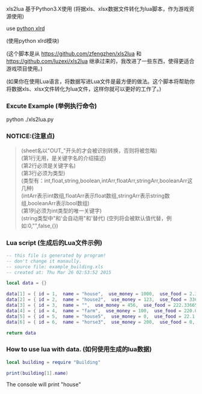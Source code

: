 xls2lua 基于Python3.X使用
(将据xls、xlsx数据文件转化为lua脚本，作为游戏资源使用)

use [python xlrd](https://pypi.python.org/pypi/xlrd)

(使用python xlrd模块)

(这个脚本是从 https://github.com/zfengzhen/xls2lua 和 https://github.com/luzexi/xls2lua 继承过来的，我改进了一些东西，使得更适合游戏项目使用。)

(如果你在使用Lua语言，将数据写进Lua文件是最方便的做法。这个脚本将帮助你将数据xls、xlsx文件转化为lua文件，这样你就可以更好的工作了。)

### Excute Example (举例执行命令)
python ./xls2lua.py

### NOTICE:(注意点)
> (sheet名以"OUT_"开头的才会被识别转换，否则将被忽略) <br />
> (第1行无用，是关键字名的介绍描述) <br />
> (第2行必须是关键字名) <br />
> (第3行必须为类型) <br />
> (类型有：int,float,string,boolean,intArr,floatArr,stringArr,booleanArr这几种) <br />
> (intArr表示int数组,floatArr表示float数组,stringArr表示string数组,booleanArr表示bool数组) <br />
> (第1列必须为int类型的唯一关键字) <br />
> (string类型中"和'会自动用\"和\'替代)
> (空列将会被默认值代替，例如:0,"",false,{})

### Lua script (生成后的Lua文件示例)
```lua
-- this file is generated by program!
-- don't change it manaully.
-- source file: example_building.xls
-- created at: Thu Mar 26 02:53:52 2015

local data = {}

data[1] = { id = 1,  name = "house",  use_money = 1000,  use_food = 2.33,  is_init = true,  defense = 100,  aadd = {1,2,3},  aadddss = {1.23,2,3.23},  ddff = {"sdf","23e","s"},  ffdd = {true,false,true}}
data[2] = { id = 2,  name = "house2",  use_money = 123,  use_food = 336.2,  is_init = true,  defense = 0,  aadd = {1,2,3},  aadddss = {1,2.3445,3},  ddff = {"你好","你在哪"},  ffdd = {true,false}}
data[3] = { id = 3,  name = "",  use_money = 456,  use_food = 222.33665,  is_init = false,  defense = 130,  aadd = {3,2,5},  aadddss = {3,2,2.5},  ddff = {"我在这里啊","你在那","呢"},  ffdd = {false,true}}
data[4] = { id = 4,  name = "farm",  use_money = 100,  use_food = 220.0,  is_init = false,  defense = 200,  aadd = {2,3},  aadddss = {200.3,3,234.23},  ddff = {"df","ssd","dd","dd"},  ffdd = {}}
data[5] = { id = 5,  name = "house5",  use_money = 0,  use_food = 22.1,  is_init = false,  defense = 234,  aadd = {3,6,6,7},  aadddss = {3,6.3,6,7},  ddff = {"ss","d","d","d"},  ffdd = {true,true}}
data[6] = { id = 6,  name = "horse3",  use_money = 200,  use_food = 0,  is_init = false,  defense = 333,  aadd = {},  aadddss = {},  ddff = {"2e","w","e","we"},  ffdd = {false,false,false,false}}

return data

```

### How to use lua with data. (如何使用生成的lua数据)
```lua
local building = require "Building"

print(building[1].name)
```
The console will print "house"
